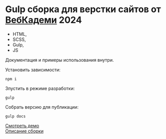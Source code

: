 # Gulp сборка для верстки сайтов от [ВебКадеми](https://webcademy.ru) 2024

- HTML,
- SCSS,
- Gulp,
- JS

Документация и примеры использования внутри.

Установить зависимости:
```
npm i
```

Зпустить в режиме разработки:
```
gulp
```

Собрать версию для публикации:
```
gulp docs
```

[Смотреть демо](https://user.github.io/repo/)  
[Описание сборки](https://www.youtube.com/watch?v=d2ngzLOM01U)
